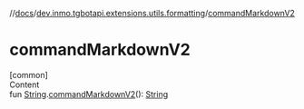 //[docs](../../index.md)/[dev.inmo.tgbotapi.extensions.utils.formatting](index.md)/[commandMarkdownV2](command-markdown-v2.md)



# commandMarkdownV2  
[common]  
Content  
fun [String](https://kotlinlang.org/api/latest/jvm/stdlib/kotlin/-string/index.html).[commandMarkdownV2](command-markdown-v2.md)(): [String](https://kotlinlang.org/api/latest/jvm/stdlib/kotlin/-string/index.html)  




